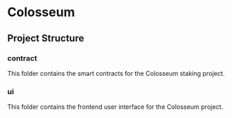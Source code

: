 # Colosseum

## Project Structure

### contract
This folder contains the smart contracts for the Colosseum staking project.

### ui
This folder contains the frontend user interface for the Colosseum project.